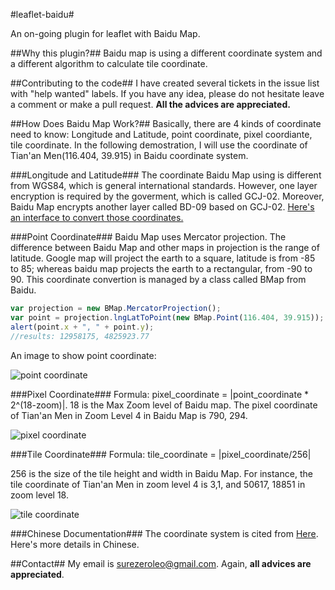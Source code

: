 #leaflet-baidu#

An on-going plugin for leaflet with Baidu Map.

##Why this plugin?##
Baidu map is using a different coordinate system and a different algorithm to calculate tile coordinate.

##Contributing to the code##
I have created several tickets in the issue list with "help wanted" labels. If you have any idea, please do not hesitate leave a comment or make a pull request. **All the advices are appreciated.**

##How Does Baidu Map Work?##
Basically, there are 4 kinds of coordinate need to know: Longitude and Latitude, point coordinate, pixel coordiante, tile coordinate. In the following demostration, I will use the coordinate of Tian'an Men(116.404, 39.915) in Baidu coordinate system.

###Longitude and Latitude###
The coordinate Baidu Map using is different from WGS84, which is general international standards. However, one layer encryption is required by the goverment, which is called GCJ-02. Moreover, Baidu Map encrypts another layer called BD-09 based on GCJ-02. [Here's an interface to convert those coordinates.](http://www.zdoz.net/apiList.html) 

###Point Coordinate###
Baidu Map uses Mercator projection. The difference between Baidu Map and other maps in projection is the range of latitude. Google map will project the earth to a square, latitude is from -85 to 85; whereas baidu map projects the earth to a rectangular, from -90 to 90. This coordinate convertion is managed by a class called BMap from Baidu.
```javascript
var projection = new BMap.MercatorProjection();
var point = projection.lngLatToPoint(new BMap.Point(116.404, 39.915));
alert(point.x + ", " + point.y);
//results: 12958175, 4825923.77
```
An image to show point coordinate:

![point coordinate](http://pic002.cnblogs.com/images/2011/308287/2011070216261345.png)

###Pixel Coordinate###
Formula: pixel\_coordinate = |point\_coordinate * 2^(18-zoom)|. 
18 is the Max Zoom level of Baidu map. The pixel coordinate of Tian'an Men in Zoom Level 4 in Baidu Map is 790, 294.

![pixel coordinate](http://pic002.cnblogs.com/images/2011/308287/2011070216561045.jpg)

###Tile Coordinate###
Formula: tile\_coordinate = |pixel\_coordinate/256|

256 is the size of the tile height and width in Baidu Map. For instance, the tile coordinate of Tian'an Men in zoom level 4 is 3,1, and 50617, 18851 in zoom level 18.

![tile coordinate](http://pic002.cnblogs.com/images/2011/308287/2011070217022613.png)

###Chinese Documentation###
The coordinate system is cited from [Here](http://www.zdoz.net/apiList.html). Here's more details in Chinese.

##Contact##
My email is <surezeroleo@gmail.com>. Again, **all advices are appreciated**.
